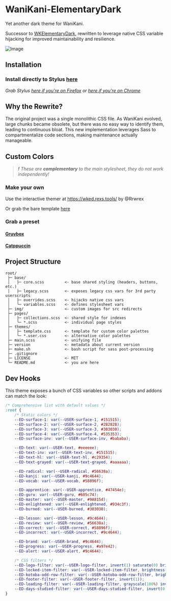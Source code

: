 # WaniKani-ElementaryDark

Yet another dark theme for WaniKani.

Successor to [WKElementaryDark](https://github.com/Sepitus-exe/WKElementaryDark), rewritten to leverage native CSS variable hijacking for improved maintainability and resilience.

![Image](https://github.com/user-attachments/assets/4892bc85-4e6b-4d77-8d09-67b7652b7248)

## Installation

### Install directly to Stylus [here](https://userstyles.world/api/style/22026.user.css)

*Grab Stylus [here if you're on Firefox](https://addons.mozilla.org/en-US/firefox/addon/styl-us/) or [here if you're on Chrome](https://chrome.google.com/webstore/detail/stylus/clngdbkpkpeebahjckkjfobafhncgmne?hl=en)*

## Why the Rewrite?

The original project was a single monolithic CSS file. As WaniKani evolved, large chunks became obsolete, but there was no easy way to identify them, leading to continuous bloat. This new implementation leverages Sass to compartmentalize code sections, making maintenance actually manageable.

## Custom Colors
> ___!___ *These are **complementary** to the main stylesheet, they do not work independently!*

### Make your own

Use the interactive themer at https://wked.rexs.tools/ by @Rrwrex

Or grab the bare template [here](https://github.com/Everesh/WaniKani-ElementaryDark/blob/main/themes/template.css)

### Grab a preset

#### [Gruvbox](https://github.com/Everesh/WaniKani-ElementaryDark/raw/refs/heads/main/themes/gruvbox.user.css)

#### [Catppuccin](https://github.com/Everesh/WaniKani-ElementaryDark/raw/refs/heads/main/themes/catppuccin.user.css)

## Project Structure

```plaintext
root/
 ├─ base/
 │   ├─ core.scss         <- base shared styling (headers, buttons, etc.)
 │   ├─ legacy.scss       <- exposes legacy css vars for 3rd party userscripts
 │   ├─ overrides.scss    <- hijacks native css vars
 │   ╰─ variables.scss    <- defines stylesheet vars
 ├─ img/                  <- custom images for src redirects
 ├─ pages/
 │   ├─ collections.scss  <- shared style for indexes
 │   ╰─ *.scss            <- individual page styles
 ├─ themes/
 │   ├─ template.css      <- template for custom color palettes
 │   ╰─ *.user.css        <- alternative color palettes
 ├─ main.scss             <- unifying file
 ├─ version               <- metadata about current version
 ├─ make.sh               <- bash script for sass post-processing
 ├─ .gitignore
 ├─ LICENSE               <- MIT
 ╰─ README.md             <- you are here
```

## Dev Hooks

This theme exposes a bunch of CSS variables so other scripts and addons can match the look:

```css
/* Comprehensive list with default values */
:root {
    /* Static colors */
    --ED-surface-1: var(--USER-surface-1, #151515);
    --ED-surface-2: var(--USER-surface-2, #282828);
    --ED-surface-3: var(--USER-surface-3, #303030);
    --ED-surface-4: var(--USER-surface-4, #535353);
    --ED-surface-inv: var(--USER-surface-inv, #bababa);

    --ED-text: var(--USER-text, #eeeeee);
    --ED-text-inv: var(--USER-text-inv, #151515);
    --ED-text-hl: var(--USER-text-hl, #c29354);
    --ED-text-grayed: var(--USER-text-grayed, #aaaaaa);

    --ED-radical: var(--USER-radical, #56638a);
    --ED-kanji: var(--USER-kanji, #9c4644);
    --ED-vocab: var(--USER-vocab, #58896f);

    --ED-apprentice: var(--USER-apprentice, #47454e);
    --ED-guru: var(--USER-guru, #605c74);
    --ED-master: var(--USER-master, #9A815d);
    --ED-enlightened: var(--USER-enlightened, #934c3f);
    --ED-burned: var(--USER-burned, #303030);

    --ED-lesson: var(--USER-lesson, #9c4644);
    --ED-review: var(--USER-review, #56638a);
    --ED-correct: var(--USER-correct, #58896f);
    --ED-incorrect: var(--USER-incorrect, #9c4644);

    --ED-brand: var(--USER-brand, #9c4644);
    --ED-progress: var(--USER-progress, #a97e42);
    --ED-alert: var(--USER-alert, #9c4644);

    /* CSS filters */
    --ED-logo-filter: var(--USER-logo-filter, invert(1) saturate(0) brightness(1.6));
    --ED-locked-item-filter: var(--USER-locked-item-filter, brightness(70%));
    --ED-kotoba-odd-row-filter: var(--USER-kotoba-odd-row-filter, brightness(0.95));
    --ED-footer-filter: var(--USER-footer-filter, invert(1));
    --ED-loading-filter: var(--USER-loading-filter, grayscale(100%) invert(1) hue-rotate(180deg) contrast(0.68));
    --ED-days-studied-filter: var(--USER-days-studied-filter, invert(0.85));
}
```
